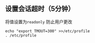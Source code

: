## 设置会话超时（5分钟）

将值设置为`readonly` 防止用户更改
```shell
echo "export TMOUT=300" >>/etc/profile
. /etc/profile
```